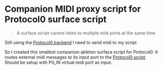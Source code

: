 # Companion MIDI proxy script for Protocol0 surface script

> A surface script cannot listen to multiple midi ports at the same time
> 

Still using the [Protocol0 backend](https://github.com/lebrunthibault/Protocol-0-backend) I need to send midi to my script

So I created this smallest companion ableton surface script for Protocol0. 
It routes external midi messages to its input port to the [Protocol0 script](https://github.com/lebrunthibault/Protocol-0-Surface-Script).
Should be setup with P0_IN virtual midi port as input.